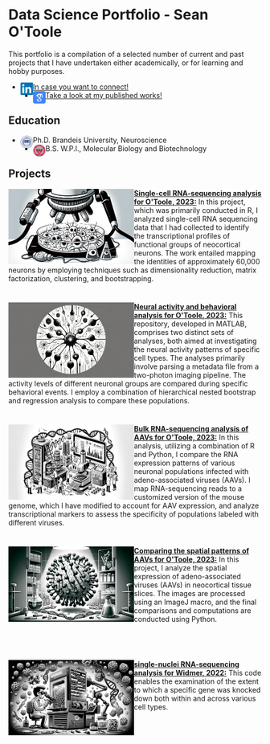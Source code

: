 # Data Science Portfolio - Sean O'Toole
This portfolio is a compilation of a selected number of current and past projects that I have undertaken either academically, or for learning and hobby purposes.

- <img align="left" width="25" height="25" src="https://github.com/sean-otoole/portfolio/blob/main/images/linkedIn_logo.png">[In case you want to connect!](https://ch.linkedin.com/in/sean-o-toole-662a16176)
- <img align="left" width="25" height="25" src="https://github.com/sean-otoole/portfolio/blob/main/images/google_scholar_logo.png"> [Take a look at my published works!](https://scholar.google.com/citations?user=KXvfb1kAAAAJ&hl=en&oi=ao)

## Education
- <img align="left" width="25" height="25" src="https://github.com/sean-otoole/portfolio/blob/main/images/brandeis_seal.png">Ph.D. Brandeis University, Neuroscience
- <img align="left" width="25" height="25" src="https://github.com/sean-otoole/portfolio/blob/main/images/WPI_seal.png">B.S. W.P.I., Molecular Biology and Biotechnology

## Projects

<img align="left" width="250" height="150" src="https://github.com/sean-otoole/portfolio/blob/main/images/single_cell_analysis.jpg"> **[Single-cell RNA-sequencing analysis for O'Toole, 2023:](https://github.com/sean-otoole/scell_otoole_2023)**
In this project, which was primarily conducted in R, I analyzed single-cell RNA sequencing data that I had collected to identify the transcriptional profiles of functional groups of neocortical neurons. The work entailed mapping the identities of approximately 60,000 neurons by employing techniques such as dimensionality reduction, matrix factorization, clustering, and bootstrapping.
<br>
#

<img align="left" width="250" height="150" src="https://github.com/sean-otoole/portfolio/blob/main/images/neural_activity.jpg"> **[Neural activity and behavioral analysis for O'Toole, 2023:](https://github.com/sean-otoole/2p_neural_activity_otoole_2023)**
This repository, developed in MATLAB, comprises two distinct sets of analyses, both aimed at investigating the neural activity patterns of specific cell types. The analyses primarily involve parsing a metadata file from a two-photon imaging pipeline. The activity levels of different neuronal groups are compared during specific behavioral events. I employ a combination of hierarchical nested bootstrap and regression analysis to compare these populations.
<br>

#

<img align="left" width="250" height="150" src="https://github.com/sean-otoole/portfolio/blob/main/images/bulk_RNA_sequencing.jpg"> **[Bulk RNA-sequencing analysis of AAVs for O'Toole, 2023:](https://github.com/sean-otoole/bulk_RNA_seq_otoole_2023)**
In this analysis, utilizing a combination of R and Python, I compare the RNA expression patterns of various neuronal populations infected with adeno-associated viruses (AAVs). I map RNA-sequencing reads to a customized version of the mouse genome, which I have modified to account for AAV expression, and analyze transcriptional markers to assess the specificity of populations labeled with different viruses.
<br>

#

<img align="left" width="250" height="150" src="https://github.com/sean-otoole/portfolio/blob/main/images/aav_histology_image.jpg"> **[Comparing the spatial patterns of AAVs for O'Toole, 2023:](https://github.com/sean-otoole/aav_histology_otoole_2023)**
In this project, I analyze the spatial expression of adeno-associated viruses (AAVs) in neocortical tissue slices. The images are processed using an ImageJ macro, and the final comparisons and computations are conducted using Python.
<br>
<br>
<br>

#

<img align="left" width="250" height="150" src="https://github.com/sean-otoole/portfolio/blob/main/images/single_nuclei_sequencing.jpg"> **[single-nuclei RNA-sequencing analysis for Widmer, 2022:](https://github.com/sean-otoole/single_nuclei_seq_widmer_2022)** 
This code enables the examination of the extent to which a specific gene was knocked down both within and across various cell types.
<br>
<br>
<br>

#

<br />

<!--

-->
